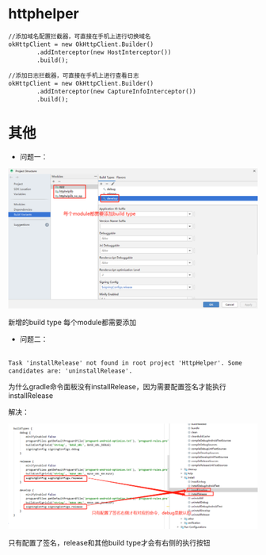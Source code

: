 





# httphelper

```
//添加域名配置拦截器，可直接在手机上进行切换域名
okHttpClient = new OkHttpClient.Builder()
        .addInterceptor(new HostInterceptor())
        .build();
```

```
//添加日志拦截器，可直接在手机上进行查看日志
okHttpClient = new OkHttpClient.Builder()
        .addInterceptor(new CaptureInfoInterceptor())
        .build();
```


# 其他

- 问题一：

![](pics/buildtype.png)

新增的build type 每个module都需要添加



- 问题二：

```

Task 'installRelease' not found in root project 'HttpHelper'. Some candidates are: 'uninstallRelease'.

```
为什么gradle命令面板没有installRelease，因为需要配置签名才能执行installRelease

解决：

![](pics/gradle.png)

只有配置了签名，release和其他build type才会有右侧的执行按钮

# 




















